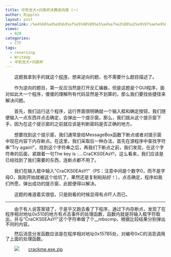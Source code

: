 ```yaml
---
title: 中软吉大•问鼎杯决赛逆向类（一）
author: Ripples
layout: post
permalink: /%e4%b8%ad%e8%bd%af%e5%90%89%e5%a4%a7%e2%80%a2%e9%97%ae%e9%bc%8e%e6%9d%af%e5%86%b3%e8%b5%9b%e9%80%86%e5%90%91%e7%b1%bb%ef%bc%88%e4%b8%80%ef%bc%89/
views:
  - 820
categories:
  - CTF
tags:
  - reversing
  - WriteUp
  - 中软吉大•问鼎杯
---
```

<p style="text-indent: 2em;">
  这题我拿到手的就这个<a href="http://geekjayvic-wordpress.stor.sinaapp.com/uploads/2014/09/crackme.exe.zip" target="_self">程序</a>，想来逆向的题，也不需要什么题目描述了。
</p>

<p style="text-indent: 2em;">
  作为逆向的题目，第一反应当然是打开反汇编器，但是这题是个GUI程序，面对如此大一个程序，傻傻的理解所有代码显然是不划算的，那么我们要找些捷径来解决问题。
</p>

<p style="text-indent: 2em;">
  首先，我们运行这个程序，运行界面很明确就一个输入框和确定按钮，我们随便输入一点东西并点击确定，会弹出一个提示窗。那么，我们就从这个提示窗下手，因为在这个提示窗的之前就应该是判断密码是否正确的地方。
</p>

<!--more-->

<p style="text-indent: 2em;">
  想要找到这个提示窗，我们通常是给MessageBox函数下断点或者对提示窗中现在内容下内存断点。在这里，我们采取后一种办法，首先在源程序中查找字符串"Try again!"，找到这个字符串之后，再我们下断点之前，我们发现，在这个字符串的后面，紧跟着一句The key is :&#8230;.CraCKS0EAsY!，这么看来，我们应该是已经找到了我们需要的东西，连断点都不用了。
</p>

<p style="text-indent: 2em;">
  我们在输入框中输入"CraCKS0EAsY!"（PS：注意中间是个数字0，而不是字母O，我刚开始就被这个给坑了，果然还是复制粘贴好！），点击确定，程序如我们所愿，弹出成功的提示窗，此题便得以解决。
</p>

<p style="text-indent: 2em;">
  这题的难道着实很低，只是刚看的时候显得有点吓人而已。
</p>

* * *

<p style="line-height: 16px; text-indent: 2em;">
  由于有人说答案错了，于是乎又跑去看了下程序，通过下内存断点，发现了在程序相对地址0x<a></a>510的地方有点击事件的处理函数，函数内就是将输入框字符取出，并与"CraCKS0EAsY!"这个字符串做了个__mbscmp，根据比较结果分别弹出不同的内容。
</p>

<p style="line-height: 16px; text-indent: 2em;">
  然后消息分发函数应该是在程序相对地址0x157B5处，对编号0xC的消息调用了上面的处理函数。
</p>

<p style="line-height: 16px; text-indent: 2em;">
  <img src="http://geekjayvic.sinaapp.com/wp-content/plugins/wp-ueditor2/ueditor/dialogs/attachment/fileTypeImages/icon_rar.gif" /><a href="http://geekjayvic-wordpress.stor.sinaapp.com/uploads/2014/09/crackme.exe.zip">crackme.exe.zip</a>
</p>
